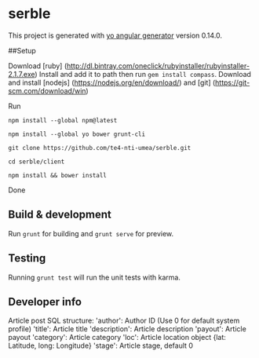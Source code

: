 # serble

This project is generated with [yo angular generator](https://github.com/yeoman/generator-angular)
version 0.14.0.

##Setup

Download [ruby] (http://dl.bintray.com/oneclick/rubyinstaller/rubyinstaller-2.1.7.exe)
Install  and add it to path then run `gem install compass`.
Download and install [nodejs] (https://nodejs.org/en/download/) and [git]  (https://git-scm.com/download/win)

Run 

`npm install --global npm@latest`

 `npm install --global yo bower grunt-cli`
 
 `git clone https://github.com/te4-nti-umea/serble.git`
 
 `cd serble/client`
 
 `npm install && bower install`

Done


## Build & development
Run `grunt` for building and `grunt serve` for preview. 

## Testing

Running `grunt test` will run the unit tests with karma.


## Developer info

Article post SQL structure:
'author': Author ID (Use 0 for default system profile)
'title': Article title
'description': Article description
'payout': Article payout
'category': Article category
'loc': Article location object {lat: Latitude, long: Longitude}
'stage': Article stage, default 0
